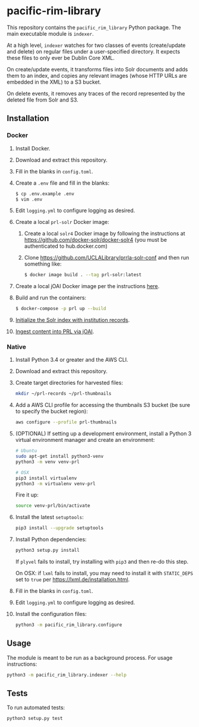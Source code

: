 # pacific-rim-library

This repository contains the `pacific_rim_library` Python package. The main executable module is `indexer`.

At a high level, `indexer` watches for two classes of events (create/update and delete) on regular files under a user-specified directory. It expects these files to only ever be Dublin Core XML. 

On create/update events, it transforms files into Solr documents and adds them to an index, and copies any relevant images (whose HTTP URLs are embedded in the XML) to a S3 bucket.

On delete events, it removes any traces of the record represented by the deleted file from Solr and S3.

## Installation

### Docker

1. Install Docker.
1. Download and extract this repository.
1. Fill in the blanks in `config.toml`.
1. Create a `.env` file and fill in the blanks:

    ```bash
    $ cp .env.example .env
    $ vim .env
    ```

1. Edit `logging.yml` to configure logging as desired.
1. Create a local `prl-solr` Docker image:

    1. Create a local `solr4` Docker image by following the instructions at https://github.com/docker-solr/docker-solr4 (you must be authenticated to hub.docker.com)
    1. Clone https://github.com/UCLALibrary/prrla-solr-conf and then run something like:

        ```bash
        $ docker image build . --tag prl-solr:latest
        ```

1. Create a local jOAI Docker image per the instructions [here](https://github.com/NCAR/joai-project/blob/25c00ccc7d63c2c3a3c673a321be6a21bc474b78/web/docs/DOCKER_BUILD.md).
1. Build and run the containers:

    ```bash
    $ docker-compose -p prl up --build
    ```

1. [Initialize the Solr index with institution records](https://docs.library.ucla.edu/pages/viewpage.action?pageId=161622923).
1. [Ingest content into PRL via jOAI](https://docs.library.ucla.edu/display/dlp/PRL+content+ingest).

### Native

1. Install Python 3.4 or greater and the AWS CLI.
2. Download and extract this repository.
3. Create target directories for harvested files:

    ```bash
    mkdir ~/prl-records ~/prl-thumbnails
    ```

4. Add a AWS CLI profile for accessing the thumbnails S3 bucket (be sure to specify the bucket region):

    ```bash
    aws configure --profile prl-thumbnails
    ```

5. (OPTIONAL) If setting up a development environment, install a Python 3 virtual environment manager and create an environment:

    ```bash
    # Ubuntu
    sudo apt-get install python3-venv
    python3 -m venv venv-prl
    ```

    ```bash
    # OSX
    pip3 install virtualenv
    python3 -m virtualenv venv-prl
    ```

    Fire it up:
    ```bash
    source venv-prl/bin/activate
    ```

6. Install the latest `setuptools`:

    ```bash
    pip3 install --upgrade setuptools
    ```

7. Install Python dependencies:

    ```bash
    python3 setup.py install
    ```
    If `plyvel` fails to install, try installing with `pip3` and then re-do this step.

    On OSX: if `lxml` fails to install, you may need to install it with `STATIC_DEPS` set to `true` per https://lxml.de/installation.html.

8. Fill in the blanks in `config.toml`.

9. Edit `logging.yml` to configure logging as desired.

10. Install the configuration files:

    ```bash
    python3 -m pacific_rim_library.configure
    ```

## Usage

The module is meant to be run as a background process. For usage instructions:

```bash
python3 -m pacific_rim_library.indexer --help
```

## Tests

To run automated tests:

```bash
python3 setup.py test
```
